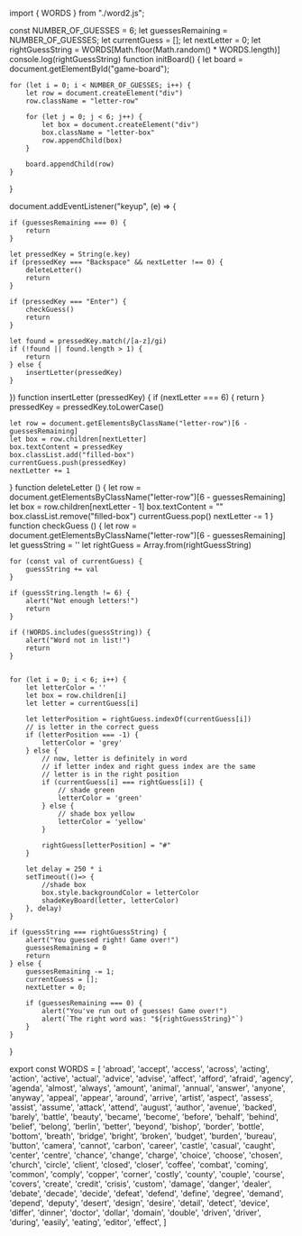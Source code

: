 import { WORDS } from "./word2.js";

const NUMBER_OF_GUESSES = 6;
let guessesRemaining = NUMBER_OF_GUESSES;
let currentGuess = [];
let nextLetter = 0;
let rightGuessString = WORDS[Math.floor(Math.random() * WORDS.length)]
console.log(rightGuessString)
function initBoard() {
    let board = document.getElementById("game-board");

    for (let i = 0; i < NUMBER_OF_GUESSES; i++) {
        let row = document.createElement("div")
        row.className = "letter-row"
        
        for (let j = 0; j < 6; j++) {
            let box = document.createElement("div")
            box.className = "letter-box"
            row.appendChild(box)
        }

        board.appendChild(row)
    }
}

  document.addEventListener("keyup", (e) => {

    if (guessesRemaining === 0) {
        return
    }

    let pressedKey = String(e.key)
    if (pressedKey === "Backspace" && nextLetter !== 0) {
        deleteLetter()
        return
    }

    if (pressedKey === "Enter") {
        checkGuess()
        return
    }

    let found = pressedKey.match(/[a-z]/gi)
    if (!found || found.length > 1) {
        return
    } else {
        insertLetter(pressedKey)
    }
})
function insertLetter (pressedKey) {
    if (nextLetter === 6) {
        return
    }
    pressedKey = pressedKey.toLowerCase()

    let row = document.getElementsByClassName("letter-row")[6 - guessesRemaining]
    let box = row.children[nextLetter]
    box.textContent = pressedKey
    box.classList.add("filled-box")
    currentGuess.push(pressedKey)
    nextLetter += 1
}
function deleteLetter () {
    let row = document.getElementsByClassName("letter-row")[6 - guessesRemaining]
    let box = row.children[nextLetter - 1]
    box.textContent = ""
    box.classList.remove("filled-box")
    currentGuess.pop()
    nextLetter -= 1
}
function checkGuess () {
    let row = document.getElementsByClassName("letter-row")[6 - guessesRemaining]
    let guessString = ''
    let rightGuess = Array.from(rightGuessString)

    for (const val of currentGuess) {
        guessString += val
    }

    if (guessString.length != 6) {
        alert("Not enough letters!")
        return
    }

    if (!WORDS.includes(guessString)) {
        alert("Word not in list!")
        return
    }

    
    for (let i = 0; i < 6; i++) {
        let letterColor = ''
        let box = row.children[i]
        let letter = currentGuess[i]
        
        let letterPosition = rightGuess.indexOf(currentGuess[i])
        // is letter in the correct guess
        if (letterPosition === -1) {
            letterColor = 'grey'
        } else {
            // now, letter is definitely in word
            // if letter index and right guess index are the same
            // letter is in the right position 
            if (currentGuess[i] === rightGuess[i]) {
                // shade green 
                letterColor = 'green'
            } else {
                // shade box yellow
                letterColor = 'yellow'
            }

            rightGuess[letterPosition] = "#"
        }

        let delay = 250 * i
        setTimeout(()=> {
            //shade box
            box.style.backgroundColor = letterColor
            shadeKeyBoard(letter, letterColor)
        }, delay)
    }

    if (guessString === rightGuessString) {
        alert("You guessed right! Game over!")
        guessesRemaining = 0
        return
    } else {
        guessesRemaining -= 1;
        currentGuess = [];
        nextLetter = 0;

        if (guessesRemaining === 0) {
            alert("You've run out of guesses! Game over!")
            alert(`The right word was: "${rightGuessString}"`)
        }
    }
}

export const WORDS = [
    'abroad',
    'accept',
    'access',
    'across',
    'acting',
    'action',
    'active',
    'actual',
    'advice',
    'advise',
    'affect',
    'afford',
    'afraid',
    'agency',
    'agenda',
    'almost',
    'always',
    'amount',
    'animal',
    'annual',
    'answer',
    'anyone',
    'anyway',
    'appeal',
    'appear',
    'around',
    'arrive',
    'artist',
    'aspect',
    'assess',
    'assist',
    'assume',
    'attack',
    'attend',
    'august',
    'author',
    'avenue',
    'backed',
    'barely',
    'battle',
    'beauty',
    'became',
    'become',
    'before',
    'behalf',
    'behind',
    'belief',
    'belong',
    'berlin',
    'better',
    'beyond',
    'bishop',
    'border',
    'bottle',
    'bottom',
    'breath',
    'bridge',
    'bright',
    'broken',
    'budget',
    'burden',
    'bureau',
    'button',
    'camera',
    'cannot',
    'carbon',
    'career',
    'castle',
    'casual',
    'caught',
    'center',
    'centre',
    'chance',
    'change',
    'charge',
    'choice',
    'choose',
    'chosen',
    'church',
    'circle',
    'client',
    'closed',
    'closer',
    'coffee',
    'combat',
    'coming',
    'common',
    'comply',
    'copper',
    'corner',
    'costly',
    'county',
    'couple',
    'course',
    'covers',
    'create',
    'credit',
    'crisis',
    'custom',
    'damage',
    'danger',
    'dealer',
    'debate',
    'decade',
    'decide',
    'defeat',
    'defend',
    'define',
    'degree',
    'demand',
    'depend',
    'deputy',
    'desert',
    'design',
    'desire',
    'detail',
    'detect',
    'device',
    'differ',
    'dinner',
    'doctor',
    'dollar',
    'domain',
    'double',
    'driven',
    'driver',
    'during',
    'easily',
    'eating',
    'editor',
    'effect',
]